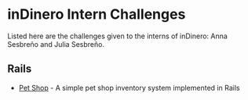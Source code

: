 # inDinero Intern Challenges

Listed here are the challenges given to the interns of inDinero: Anna Sesbreño and Julia Sesbreño.

## Rails

* [Pet Shop](https://github.com/b-ggs/indinero-intern-challenges/tree/master/pet-shop) - A simple pet shop inventory system implemented in Rails
